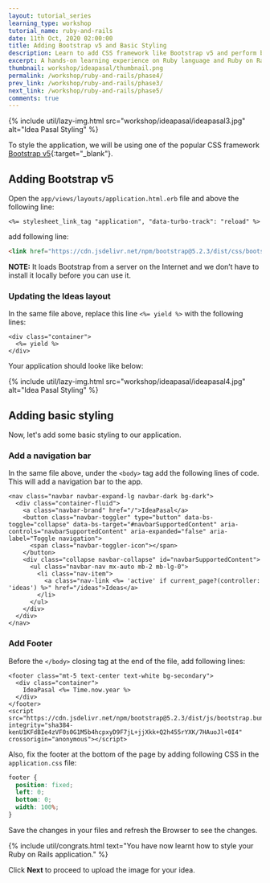 ```yaml
---
layout: tutorial_series
learning_type: workshop
tutorial_name: ruby-and-rails
date: 11th Oct, 2020 02:00:00
title: Adding Bootstrap v5 and Basic Styling
description: Learn to add CSS framework like Bootstrap v5 and perform basic styling.
excerpt: A hands-on learning experience on Ruby language and Ruby on Rails framework
thumbnail: workshop/ideapasal/thumbnail.png
permalink: /workshop/ruby-and-rails/phase4/
prev_link: /workshop/ruby-and-rails/phase3/
next_link: /workshop/ruby-and-rails/phase5/
comments: true
---
```


{% include util/lazy-img.html src="workshop/ideapasal/ideapasal3.jpg" alt="Idea Pasal Styling" %}

To style the application, we will be using one of the popular CSS framework [Bootstrap v5](https://getbootstrap.com/docs/5.2/getting-started/introduction/){:target="_blank"}.

## Adding Bootstrap v5

Open the `app/views/layouts/application.html.erb` file and above the following line:

```erb
<%= stylesheet_link_tag "application", "data-turbo-track": "reload" %>
```

add following line:

```html
<link href="https://cdn.jsdelivr.net/npm/bootstrap@5.2.3/dist/css/bootstrap.min.css" rel="stylesheet" integrity="sha384-rbsA2VBKQhggwzxH7pPCaAqO46MgnOM80zW1RWuH61DGLwZJEdK2Kadq2F9CUG65" crossorigin="anonymous">
```

__NOTE:__ It loads Bootstrap from a server on the Internet and we don’t have to install it locally before you can use it.

### Updating the Ideas layout

In the same file above, replace this line `<%= yield %>` with the following lines:

```erb
<div class="container">
  <%= yield %>
</div>
```

Your application should looke like below:

{% include util/lazy-img.html src="workshop/ideapasal/ideapasal4.jpg" alt="Idea Pasal Styling" %}

## Adding basic styling

Now, let's add some basic styling to our application.

### Add a navigation bar

In the same file above, under the `<body>` tag add the following lines of code. This will add a navigation bar to the app.

```erb
<nav class="navbar navbar-expand-lg navbar-dark bg-dark">
  <div class="container-fluid">
    <a class="navbar-brand" href="/">IdeaPasal</a>
    <button class="navbar-toggler" type="button" data-bs-toggle="collapse" data-bs-target="#navbarSupportedContent" aria-controls="navbarSupportedContent" aria-expanded="false" aria-label="Toggle navigation">
      <span class="navbar-toggler-icon"></span>
    </button>
    <div class="collapse navbar-collapse" id="navbarSupportedContent">
      <ul class="navbar-nav mx-auto mb-2 mb-lg-0">
        <li class="nav-item">
          <a class="nav-link <%= 'active' if current_page?(controller: 'ideas') %>" href="/ideas">Ideas</a>
        </li>
      </ul>
    </div>
  </div>
</nav>
```

### Add Footer

Before the `</body>` closing tag at the end of the file, add following lines:

```erb
<footer class="mt-5 text-center text-white bg-secondary">
  <div class="container">
    IdeaPasal <%= Time.now.year %>
  </div>
</footer>
<script src="https://cdn.jsdelivr.net/npm/bootstrap@5.2.3/dist/js/bootstrap.bundle.min.js" integrity="sha384-kenU1KFdBIe4zVF0s0G1M5b4hcpxyD9F7jL+jjXkk+Q2h455rYXK/7HAuoJl+0I4" crossorigin="anonymous"></script>
```

Also, fix the footer at the bottom of the page by adding following CSS in the `application.css` file:

```css
footer {
  position: fixed;
  left: 0;
  bottom: 0;
  width: 100%;
}
```

Save the changes in your files and refresh the Browser to see the changes.

{% include util/congrats.html
   text="You have now learnt how to style your Ruby on Rails application."
%}

Click __Next__ to proceed to upload the image for your idea.

